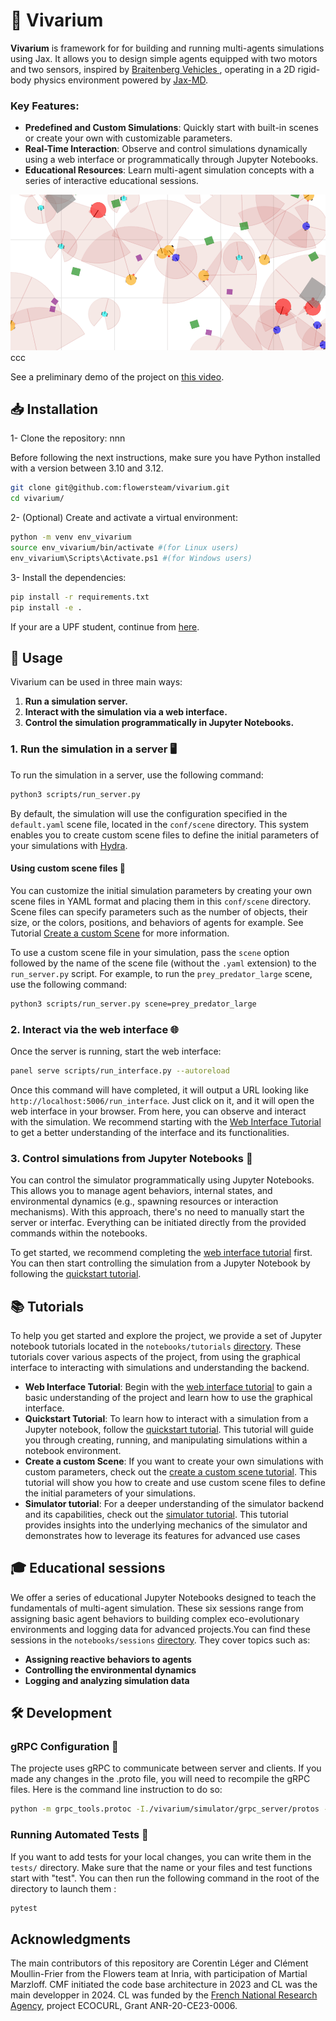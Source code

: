 # 🌱 Vivarium

**Vivarium** is framework for for building and running multi-agents simulations using Jax. It allows you to design simple agents equipped with two motors and two sensors, inspired by [Braitenberg Vehicles ](https://en.wikipedia.org/wiki/Braitenberg_vehicle), operating in a 2D rigid-body physics environment powered by [Jax-MD](https://github.com/jax-md/jax-md).

### **Key Features**:
- **Predefined and Custom Simulations**: Quickly start with built-in scenes or create your own with customizable parameters.
- **Real-Time Interaction**: Observe and control simulations dynamically using a web interface or programmatically through Jupyter Notebooks.
- **Educational Resources**: Learn multi-agent simulation concepts with a series of interactive educational sessions.

![Vivarium demo](images/simulation.gif)
ccc

See a preliminary demo of the project on [this video](https://youtu.be/dnO-wo6Ns-8).

## 📥 Installation

1- Clone the repository:
nnn

Before following the next instructions, make sure you have Python installed with a version between 3.10 and 3.12. 

```bash
git clone git@github.com:flowersteam/vivarium.git
cd vivarium/
```
2- (Optional) Create and activate a virtual environment:

```bash
python -m venv env_vivarium
source env_vivarium/bin/activate #(for Linux users)
env_vivarium\Scripts\Activate.ps1 #(for Windows users)
```

3- Install the dependencies:

```bash
pip install -r requirements.txt
pip install -e . 
```

If your are a UPF student, continue from [here](notebooks/sessions/README.md).

## 🚀 Usage

Vivarium can be used in three main ways:  
1. **Run a simulation server.**  
2. **Interact with the simulation via a web interface.**  
3. **Control the simulation programmatically in Jupyter Notebooks.**


### 1. Run the simulation in a server 🖥️

To run the simulation in a server, use the following command:

```bash
python3 scripts/run_server.py
```

By default, the simulation will use the configuration specified in the `default.yaml` scene file, located in the `conf/scene` directory. This system enables you to create custom scene files to define the initial parameters of your simulations with [Hydra](https://hydra.cc/docs/intro/).

#### Using custom scene files 🌄

You can customize the initial simulation parameters by creating your own scene files in YAML format and placing them in this `conf/scene` directory. Scene files can specify parameters such as the number of objects, their size, or the colors, positions, and behaviors of agents for example. See Tutorial [Create a custom Scene](notebooks/tutorials/create_custom_scene_tutorial.md) for more information.

To use a custom scene file in your simulation, pass the `scene` option followed by the name of the scene file (without the `.yaml` extension) to the `run_server.py` script. For example, to run the `prey_predator_large` scene, use the following command:

```bash
python3 scripts/run_server.py scene=prey_predator_large
```

### 2. Interact via the web interface 🌐

Once the server is running, start the web interface:

```bash
panel serve scripts/run_interface.py --autoreload
```

Once this command will have completed, it will output a URL looking like `http://localhost:5006/run_interface`. Just click on it, and it will open the web interface in your browser. From here, you can observe and interact with the simulation. We recommend starting with the [Web Interface Tutorial](notebooks/tutorials/web_interface_tutorial.md) to get a better understanding of the interface and its functionalities.


### 3. Control simulations from Jupyter Notebooks 📓

You can control the simulator programmatically using Jupyter Notebooks. This allows you to manage agent behaviors, internal states, and environmental dynamics (e.g., spawning resources or interaction mechanisms). With this approach, there's no need to manually start the server or interfac. Everything can be initiated directly from the provided commands within the notebooks. 

To get started, we recommend completing the [web interface tutorial](notebooks/tutorials/web_interface_tutorial.md) first. You can then start controlling the simulation from a Jupyter Notebook by following the [quickstart tutorial](notebooks/tutorials/quickstart_tutorial.ipynb).

## 📚 Tutorials

To help you get started and explore the project, we provide a set of Jupyter notebook tutorials located in the `notebooks/tutorials` [directory](notebooks/tutorials/README.md). These tutorials cover various aspects of the project, from using the graphical interface to interacting with simulations and understanding the backend.

- **Web Interface Tutorial**: Begin with the [web interface tutorial](notebooks/tutorials/web_interface_tutorial.md) to gain a basic understanding of the project and learn how to use the graphical interface.
- **Quickstart Tutorial**: To learn how to interact with a simulation from a Jupyter notebook, follow the [quickstart tutorial](notebooks/tutorials/quickstart_tutorial.ipynb). This tutorial will guide you through creating, running, and manipulating simulations within a notebook environment.
- **Create a custom Scene**: If you want to create your own simulations with custom parameters, check out the [create a custom scene tutorial](notebooks/tutorials/create_custom_scene_tutorial.md). This tutorial will show you how to create and use custom scene files to define the initial parameters of your simulations. 
- **Simulator tutorial**: For a deeper understanding of the simulator backend and its capabilities, check out the [simulator tutorial](notebooks/tutorials/simulator_tutorial.ipynb). This tutorial provides insights into the underlying mechanics of the simulator and demonstrates how to leverage its features for advanced use cases

## 🎓 Educational sessions 

We offer a series of educational Jupyter Notebooks designed to teach the fundamentals of multi-agent simulation. These six sessions range from assigning basic agent behaviors to building complex eco-evolutionary environments and logging data for advanced projects.You can find these sessions in the `notebooks/sessions` [directory](notebooks/sessions/README.md). They cover topics such as:
- **Assigning reactive behaviors to agents**
- **Controlling the environmental dynamics**
- **Logging and analyzing simulation data**

## 🛠 Development

### gRPC Configuration 🔄

The projecte uses gRPC to communicate between server and clients. If you made any changes in the .proto file, you will need to recompile the gRPC files. Here is the command line instruction to do so:

```bash
python -m grpc_tools.protoc -I./vivarium/simulator/grpc_server/protos --python_out=./vivarium/simulator/grpc_server/ --pyi_out=./vivarium/simulator/grpc_server/ --grpc_python_out=./vivarium/simulator/grpc_server/ ./vivarium/simulator/grpc_server/protos/simulator.proto
```

### Running Automated Tests 🧪 

If you want to add tests for your local changes, you can write them in the `tests/` directory. Make sure that the name or your files and test functions start with "test". You can then run the following command in the root of the directory to launch them :

```bash
pytest
```

## Acknowledgments

The main contributors of this repository are Corentin Léger and Clément Moullin-Frier from the Flowers team at Inria, with participation of Martial Marzloff. CMF initiated the code base architecture in 2023 and CL was the main developper in 2024. CL was funded by the [French National Research Agency](https://anr.fr/), project ECOCURL, Grant ANR-20-CE23-0006. 
